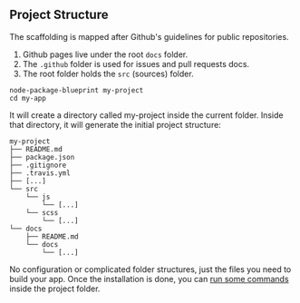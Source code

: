 ## Project Structure

The scaffolding is mapped after Github's guidelines for public repositories.

1. Github pages live under the root `docs` folder.
2. The `.github` folder is used for issues and pull requests docs.
3. The root folder holds the `src` (sources) folder.

```
node-package-blueprint my-project
cd my-app
```

It will create a directory called my-project inside the current folder.
Inside that directory, it will generate the initial project structure:

```
my-project
├── README.md
├── package.json
├── .gitignore
├── .travis.yml
├── [...]
└── src
    └── js
        └── [...]
    └── scss
        └── [...]
└── docs
    ├── README.md
    └── docs
        └── [...]
```

No configuration or complicated folder structures, just the files you need to build your app.
Once the installation is done, you can [run some commands](./integrated-tooling.md) inside the project folder.

